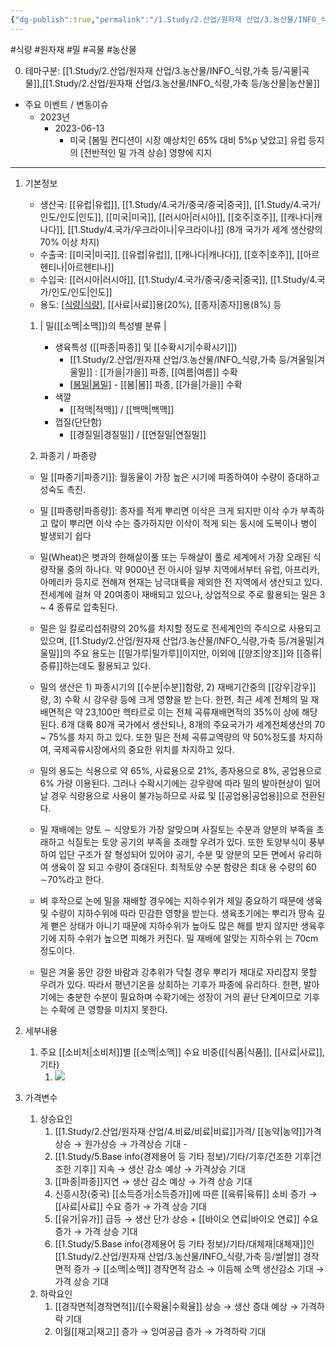 ```yaml
---
{"dg-publish":true,"permalink":"/1.Study/2.산업/원자재 산업/3.농산물/INFO_식량,가축 등/밀/","created":"2024-11-20T21:02:28.918+09:00","updated":"2025-06-26T13:27:33.831+09:00"}
---
```


#식량  #원자재 #밀 #곡물 #농산물 

0. 테마구분: [[1.Study/2.산업/원자재 산업/3.농산물/INFO_식량,가축 등/곡물\|곡물]],[[1.Study/2.산업/원자재 산업/3.농산물/INFO_식량,가축 등/농산물\|농산물]]


- 주요 이벤트 / 변동이슈
	- 2023년
		- 2023-06-13
			- 미국 [봄밀 컨디션이 시장 예상치인 65% 대비 5%p 낮았고] 유럽 등지의 [전반적인 밀 가격 상승] 영향에 지지

---

1. 기본정보

	- 생산국: [[유럽\|유럽]], [[1.Study/4.국가/중국/중국\|중국]], [[1.Study/4.국가/인도/인도\|인도]], [[미국\|미국]], [[러시아\|러시아]], [[호주\|호주]], [[캐나다\|캐나다]], [[1.Study/4.국가/우크라이나\|우크라이나]] (8개 국가가 세계 생산량의 70% 이상 차지)
	- 수출국: [[미국\|미국]], [[유럽\|유럽]], [[캐나다\|캐나다]], [[호주\|호주]], [[아르헨티나\|아르헨티나]]
	- 수입국:  [[러시아\|러시아]], [[1.Study/4.국가/중국/중국\|중국]], [[1.Study/4.국가/인도/인도\|인도]]
	- 용도: [[식량\|식량]](60%), [[사료\|사료]]용(20%), [[종자\|종자]]용(8%) 등

	1. | 밀([[소맥\|소맥]])의 특성별 분류 |
		- 생육특성 ([[파종\|파종]] 및 [[수확시기\|수확시기]])
			- [[1.Study/2.산업/원자재 산업/3.농산물/INFO_식량,가축 등/겨울밀\|겨울밀]] : [[가을\|가을]] 파종, [[여름\|여름]] 수확 
			- [[봄밀\|봄밀]](듀럼포함) - [[봄\|봄]] 파종, [[가을\|가을]] 수확 
		- 색깔 
			- [[적맥\|적맥]] / [[백맥\|백맥]] 
		- 껍질(단단함) 
			- [[경질밀\|경질밀]] / [[연질밀\|연질밀]]

	2. 파종기 / 파종량
	- 밀 [[파종기\|파종기]]: 월동율이 가장 높은 시기에 파종하여야 수량이 증대하고 성숙도 촉진. 
	- 밀 [[파종량\|파종량]]: 종자를 적게 뿌리면 이삭은 크게 되지만 이삭 수가 부족하고 많이 뿌리면 이삭 수는 증가하지만 이삭이 적게 되는 동시에 도복이나 병이 발생되기 쉽다

	- 밀(Wheat)은 볏과의 한해살이풀 또는 두해살이 풀로 세계에서 가장 오래된 식량작물 중의 하나다. 약 9000년 전 아시아 일부 지역에서부터 유럽, 아프리카, 아메리카 등지로 전해져 현재는 남극대륙을 제외한 전 지역에서 생산되고 있다. 전세계에 걸쳐 약 20여종이 재배되고 있으나, 상업적으로 주로 활용되는 밀은 3 ~ 4 종류로 압축된다. 
	- 밀은 일 칼로리섭취량의 20%를 차지할 정도로 전세계인의 주식으로 사용되고 있으며, [[1.Study/2.산업/원자재 산업/3.농산물/INFO_식량,가축 등/겨울밀\|겨울밀]]의 주요 용도는 [[밀가루\|밀가루]]이지만, 이외에 [[양조\|양조]]와 [[증류\|증류]]하는데도 활용되고 있다. 
	- 밀의 생산은 1) 파종시기의 [[수분\|수분]]함량, 2) 재배기간중의 [[강우\|강우]]량, 3) 수확 시 강우량 등에 크게 영향을 받 는다. 한편, 최근 세계 전체의 밀 재배면적은 약 23,100만 헥타르로 이는 전체 곡류재배면적의 35%이 상에 해당된다. 6개 대륙 80개 국가에서 생산되나, 8개의 주요국가가 세계전체생산의 70 ~ 75%를 차지 하고 있다. 또한 밀은 전체 곡류교역량의 약 50%정도를 차지하여, 국제곡류시장에서의 중요한 위치를 차지하고 있다. 
	- 밀의 용도는 식용으로 약 65%, 사료용으로 21%, 종자용으로 8%, 공업용으로 6% 가량 이용된다. 그러나 수확시기에는 강우량에 따라 밀의 발아현상이 일어날 경우 식량용으로 사용이 불가능하므로 사료 및 [[공업용\|공업용]]으로 전환된다. 
	- 밀 재배에는 양토 ∼ 식양토가 가장 알맞으며 사질토는 수분과 양분의 부족을 초래하고 식질토는 토양 공기의 부족을 초래할 우려가 있다. 또한 토양부식이 풍부하여 입단 구조가 잘 형성되어 있어야 공기, 수분 및 양분의 모든 면에서 유리하여 생육이 잘 되고 수량이 증대된다. 최적토양 수분 함량은 최대 용 수량의 60 ∼70%라고 한다. 
	- 벼 후작으로 논에 밀을 재배할 경우에는 지하수위가 제일 중요하기 때문에 생육 및 수량이 지하수위에 따라 민감한 영향을 받는다. 생육초기에는 뿌리가 땅속 깊게 뻗은 상태가 아니기 때문에 지하수위가 높아도 많은 해를 받지 않지만 생육후기에 지하 수위가 높으면 피해가 커진다. 밀 재배에 알맞는 지하수위 는 70cm 정도이다. 
	- 밀은 겨울 동안 강한 바람과 강추위가 닥칠 경우 뿌리가 제대로 자리잡지 못할 우려가 있다. 따라서 평년기온을 상회하는 기후가 파종에 유리하다. 한편, 발아기에는 충분한 수분이 필요하며 수확기에는 성장이 거의 끝난 단계이므로 기후는 수확에 큰 영향을 미치지 못한다.

2. 세부내용
	1. 주요 [[소비처\|소비처]]별 [[소맥\|소맥]] 수요 비중([[식품\|식품]], [[사료\|사료]], 기타)
		1. ![](https://i.imgur.com/raJfeIQ.jpg)

3. 가격변수
	1. 상승요인
		1. [[1.Study/2.산업/원자재 산업/4.비료/비료\|비료]]가격/ [[농약\|농약]]가격 상승 → 원가상승 → 가격상승 기대 -
		2.  [[1.Study/5.Base info(경제용어 등 기타 정보)/기타/기후/건조한 기후\|건조한 기후]] 지속 → 생산 감소 예상 → 가격상승 기대 
		3. [[파종\|파종]]지연 → 생산 감소 예상 → 가격 상승 기대 
		4. 신흥시장(중국) [[소득증가\|소득증가]]에 따른 [[육류\|육류]] 소비 증가 → [[사료\|사료]] 수요 증가 → 가격 상승 기대 
		5. [[유가\|유가]] 급등 → 생산 단가 상승 + [[바이오 연료\|바이오 연료]] 수요 증가 → 가격 상승 기대 
		6. [[1.Study/5.Base info(경제용어 등 기타 정보)/기타/대체재\|대체재]]인[[1.Study/2.산업/원자재 산업/3.농산물/INFO_식량,가축 등/쌀\|쌀]] 경작면적 증가 → [[소맥\|소맥]] 경작면적 감소 → 이듬해 소맥 생산감소 기대  → 가격 상승 기대 
	2. 하락요인
		1. [[경작면적\|경작면적]]/[[수확율\|수확율]] 상승 → 생산 증대 예상 → 가격하락 기대 
		2. 이월[[재고\|재고]] 증가 → 잉여공급 증가 → 가격하락 기대 
